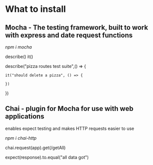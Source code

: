 # What to install

## Mocha - The testing framework, built to work with express and date request functions

*npm i mocha* 

describe() it()

describe("pizza routes test suite",() => {

    it("should delete a pizza", () => {

    })

})

## Chai - plugin for Mocha for use with web applications
enables expect testing and makes HTTP requests easier to use

*npm i chai-http*

chai.request(app).get(/getAll)

expect(response).to.equal("all data got")